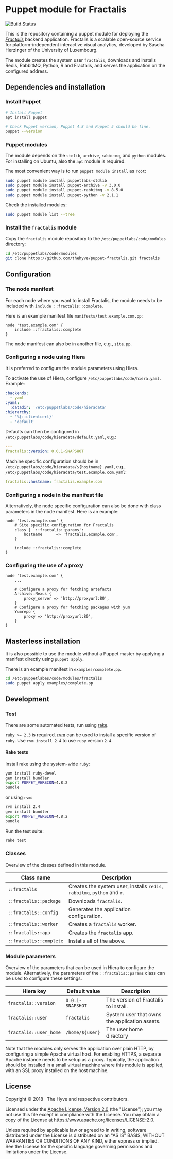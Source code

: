 # Puppet module for Fractalis

[![Build Status](https://travis-ci.org/thehyve/puppet-fractalis.svg?branch=master)](https://travis-ci.org/thehyve/puppet-fractalis/branches)

This is the repository containing a puppet module for deploying the _[Fractalis]_ backend application.
Fractalis is a scalable open-source service for platform-independent interactive visual analytics,
developed by Sascha Herzinger of the University of Luxembourg.

The module creates the system user `fractalis`, downloads and installs
Redis, RabbitMQ, Python, R and Fractalis, and serves the application
on the configured address.


## Dependencies and installation

### Install Puppet
```bash
# Install Puppet
apt install puppet

# Check Puppet version, Puppet 4.8 and Puppet 5 should be fine.
puppet --version
```

### Puppet modules
The module depends on the `stdlib`, `archive`, `rabbitmq`, and `python` modules.
For installing on Ubuntu, also the `apt` module is required.

The most convenient way is to run `puppet module install` as `root`:
```bash
sudo puppet module install puppetlabs-stdlib
sudo puppet module install puppet-archive -v 3.0.0
sudo puppet module install puppet-rabbitmq -v 8.5.0
sudo puppet module install puppet-python -v 2.1.1
```

Check the installed modules:
```bash
sudo puppet module list --tree
```

### Install the `fractalis` module
Copy the `fractalis` module repository to the `/etc/puppetlabs/code/modules` directory:
```bash
cd /etc/puppetlabs/code/modules
git clone https://github.com/thehyve/puppet-fractalis.git fractalis
```

## Configuration

### The node manifest

For each node where you want to install Fractalis, the module needs to be included with
`include ::fractalis::complete`.

Here is an example manifest file `manifests/test.example.com.pp`:
```puppet
node 'test.example.com' {
    include ::fractalis::complete
}
```
The node manifest can also be in another file, e.g., `site.pp`.

### Configuring a node using Hiera

It is preferred to configure the module parameters using Hiera.

To activate the use of Hiera, configure `/etc/puppetlabs/code/hiera.yaml`. Example:
```yaml
:backends:
  - yaml
:yaml:
  :datadir: '/etc/puppetlabs/code/hieradata'
:hierarchy:
  - '%{::clientcert}'
  - 'default'
```
Defaults can then be configured in `/etc/puppetlabs/code/hieradata/default.yaml`, e.g.:
```yaml
---
fractalis::version: 0.0.1-SNAPSHOT
```

Machine specific configuration should be in `/etc/puppetlabs/code/hieradata/${hostname}.yaml`, e.g.,
`/etc/puppetlabs/code/hieradata/test.example.com.yaml`:
```yaml
fractalis::hostname: fractalis.example.com
```

### Configuring a node in the manifest file

Alternatively, the node specific configuration can also be done with class parameters in the node manifest.
Here is an example:
```puppet
node 'test.example.com' {
    # Site specific configuration for Fractalis
    class { '::fractalis::params':
        hostname      => 'fractalis.example.com',
    }

    include ::fractalis::complete
}
```

### Configuring the use of a proxy
```puppet
node 'test.example.com' {
    ...

    # Configure a proxy for fetching artefacts
    Archive::Nexus {
        proxy_server => 'http://proxyurl:80',
    }
    # Configure a proxy for fetching packages with yum
    Yumrepo {
        proxy => 'http://proxyurl:80',
    }
}
```


## Masterless installation
It is also possible to use the module without a Puppet master by applying a manifest directly using `puppet apply`.

There is an example manifest in `examples/complete.pp`.

```bash
cd /etc/puppetlabes/code/modules/fractalis
sudo puppet apply examples/complete.pp
```


## Development

### Test
There are some automated tests, run using [rake].

`ruby >= 2.3` is required. [rvm] can be used to install a specific version of `ruby`.
Use `rvm install 2.4` to use `ruby` version `2.4`.


#### Rake tests
Install rake using the system-wide `ruby`:
```bash
yum install ruby-devel
gem install bundler
export PUPPET_VERSION=4.8.2
bundle
```
or using `rvm`:
```bash
rvm install 2.4
gem install bundler
export PUPPET_VERSION=4.8.2
bundle
```
Run the test suite:
```bash
rake test
```

### Classes

Overview of the classes defined in this module.

| Class name | Description |
|------------|-------------|
| `::fractalis` | Creates the system user, installs `redis`, `rabbitmq`, `python` and `r`. |
| `::fractalis::package` | Downloads `fractalis`. |
| `::fractalis::config` | Generates the application configuration. |
| `::fractalis::worker`  | Creates a `fractalis` worker. |
| `::fractalis::app` | Creates the `fractalis` app. |
| `::fractalis::complete` | Installs all of the above. |

### Module parameters

Overview of the parameters that can be used in Hiera to configure the module.
Alternatively, the parameters of the `::fractalis::params` class can be used to configure these settings.

| Hiera key | Default value | Description |
|-----------|---------------|-------------|
| `fractalis::version`       | `0.0.1-SNAPSHOT` | The version of Fractalis to install. |
| `fractalis::user`          | `fractalis` | System user that owns the application assets. |
| `fractalis::user_home`     | `/home/${user}` | The user home directory |

Note that the modules only serves the application over plain HTTP, by configuring a simple Apache virtual host.
For enabling HTTPS, a separate Apache instance needs to be setup as a proxy.
Typically, the application should be installed in a small virtual machine where this module is applied,
with an SSL proxy installed on the host machine.


## License

Copyright &copy; 2018 &nbsp; The Hyve and respective contributors.

Licensed under the [Apache License, Version 2.0](LICENSE) (the "License");
you may not use this file except in compliance with the License.
You may obtain a copy of the License at https://www.apache.org/licenses/LICENSE-2.0.

Unless required by applicable law or agreed to in writing, software
distributed under the License is distributed on an "AS IS" BASIS,
WITHOUT WARRANTIES OR CONDITIONS OF ANY KIND, either express or implied.
See the License for the specific language governing permissions and
limitations under the License.


[Fractalis]: https://fractalis.lcsb.uni.lu
[rake]: https://github.com/ruby/rake
[rvm]: https://rvm.io/

